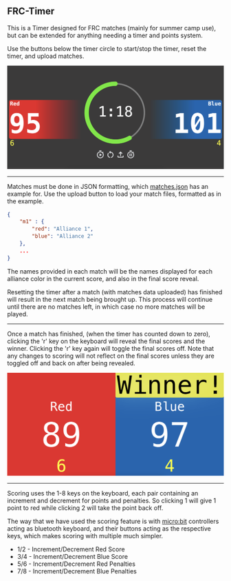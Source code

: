 ## FRC-Timer

This is a Timer designed for FRC matches (mainly for summer camp use), but can be extended for anything needing a timer and points system.

Use the buttons below the timer circle to start/stop the timer, reset the timer, and upload matches.

<img src="./images/example.png">

---

Matches must be done in JSON formatting, which [matches.json](./matches.json) has an example for. Use the upload button to load your match files, formatted as in the example.

```json
{
    "m1" : {
        "red": "Alliance 1",
        "blue": "Alliance 2"
    },
    ...
}
```
The names provided in each match will be the names displayed for each alliance color in the current score, and also in the final score reveal.

Resetting the timer after a match (with matches data uploaded) has finished will result in the next match being brought up. This process will continue until there are no matches left, in which case no more matches will be played.

---

Once a match has finished, (when the timer has counted down to zero), clicking the 'r' key on the keyboard will reveal the final scores and the winner. Clicking the 'r' key again will toggle the final scores off. Note that any changes to scoring will not reflect on the final scores unless they are toggled off and back on after being revealed.

<img src="./images/final-reveal.png">

---

Scoring uses the 1-8 keys on the keyboard, each pair containing an increment and decrement for points and penalties. So clicking 1 will give 1 point to red while clicking 2 will take the point back off.

The way that we have used the scoring feature is with [micro:bit](https://microbit.org/) controllers acting as bluetooth keyboard, and their buttons acting as the respective keys, which makes scoring with multiple much simpler. 

- 1/2 - Increment/Decrement Red Score
- 3/4 - Increment/Decrement Blue Score
- 5/6 - Increment/Decrement Red Penalties
- 7/8 - Increment/Decrement Blue Penalties